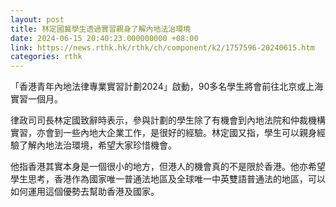 ```yaml
---
layout: post
title: 林定國冀學生透過實習親身了解內地法治環境
date: 2024-06-15 20:40:23.000000000 +08:00
link: https://news.rthk.hk/rthk/ch/component/k2/1757596-20240615.htm
categories: rthk
---
```


「香港青年內地法律專業實習計劃2024」啟動，90多名學生將會前往北京或上海實習一個月。

律政司司長林定國致辭時表示，參與計劃的學生除了有機會到內地法院和仲裁機構實習，亦會到一些內地大企業工作，是很好的經驗。林定國又指，學生可以親身經驗了解內地法治環境，希望大家珍惜機會。

他指香港其實本身是一個很小的地方，但港人的機會真的不是限於香港。他亦希望學生思考，香港作為國家唯一普通法地區及全球唯一中英雙語普通法的地區，可以如何運用這個優勢去幫助香港及國家。
